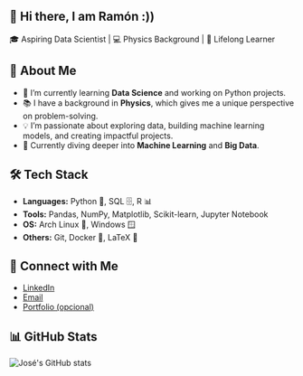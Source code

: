 ## 👋 Hi there, I am Ramón :))
🎓 Aspiring Data Scientist | 💻 Physics Background | 🚀 Lifelong Learner  
## 🌟 About Me
- 🔭 I’m currently learning **Data Science** and working on Python projects.
- 📚 I have a background in **Physics**, which gives me a unique perspective on problem-solving.
- 💡 I’m passionate about exploring data, building machine learning models, and creating impactful projects.
- 🌱 Currently diving deeper into **Machine Learning** and **Big Data**.
## 🛠️ Tech Stack
- **Languages:** Python 🐍, SQL 🗄️, R 📊
- **Tools:** Pandas, NumPy, Matplotlib, Scikit-learn, Jupyter Notebook  
- **OS:** Arch Linux 🐧, Windows 🪟  
- **Others:** Git, Docker 🐳, LaTeX 📜
## 🤝 Connect with Me
- [LinkedIn](https://www.linkedin.com/in/jose-garcia)
- [Email](mailto:your-email@example.com)
- [Portfolio (opcional)](https://your-portfolio.com)
## 📊 GitHub Stats
![José's GitHub stats](https://github-readme-stats.vercel.app/api?username=DRACDARKTIME&show_icons=true&theme=radical)
